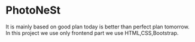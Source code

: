 # PhotoNeSt
It is mainly based on good plan today is better than perfect plan tomorrow.
In this project we use only frontend part we use HTML,CSS,Bootstrap.
